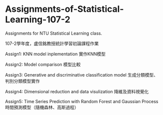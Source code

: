 # Assignments-of-Statistical-Learning-107-2
Assignments for NTU Statistical Learning class.

107-2學年度，盧信銘教授統計學習初論課程作業

Assign1: KNN model inplementation 實作KNN模型

Assign2: Model comparison 模型比較

Assign3: Generative and discriminative classification model 生成分類模型、判別分類模型實作

Assign4: Dimensional reduction and data visulization 降維及資料視覺化

Assign5: Time Series Prediction with Random Forest and Gaussian Process 時間預測模型（隨機森林、高斯過程）
